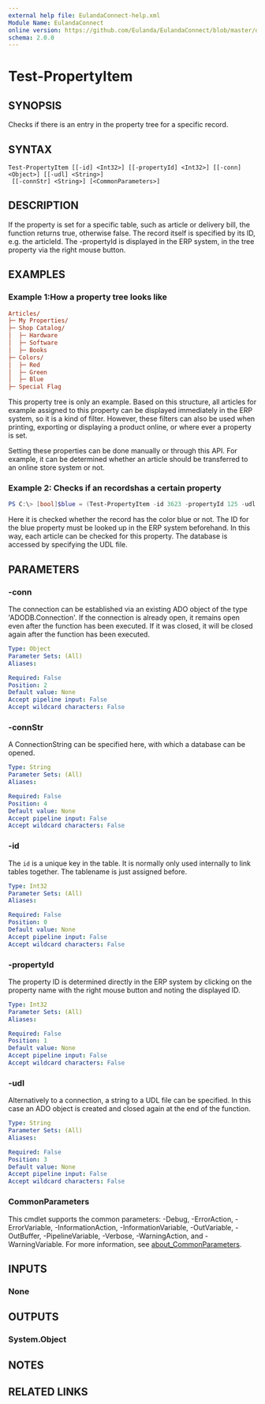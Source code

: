 ```yaml
---
external help file: EulandaConnect-help.xml
Module Name: EulandaConnect
online version: https://github.com/Eulanda/EulandaConnect/blob/master/docs/Test-PropertyItem.md
schema: 2.0.0
---
```


# Test-PropertyItem

## SYNOPSIS
Checks if there is an entry in the property tree for a specific record.

## SYNTAX

```
Test-PropertyItem [[-id] <Int32>] [[-propertyId] <Int32>] [[-conn] <Object>] [[-udl] <String>]
 [[-connStr] <String>] [<CommonParameters>]
```

## DESCRIPTION
If the property is set for a specific table, such as article or delivery bill, the function returns true, otherwise false. The record itself is specified by its ID, e.g. the articleId. The -propertyId is displayed in the ERP system, in the tree property via the right mouse button.

## EXAMPLES

### Example 1:How a property tree looks like
```ini
Articles/
├─ My Properties/
├─ Shop Catalog/
│  ├─ Hardware
│  ├─ Software
│  ├─ Books
├─ Colors/
│  ├─ Red
│  ├─ Green
│  ├─ Blue
├─ Special Flag
```

This property tree is only an example. Based on this structure, all articles for example assigned to this property can be displayed immediately in the ERP system, so it is a kind of filter. However, these filters can also be used when printing, exporting or displaying a product online, or where ever a property is set.

Setting these properties can be done manually or through this API. For example, it can be determined whether an article should be transferred to an online store system or not.

### Example 2: Checks if an recordshas a certain property
```powershell
PS C:\> [bool]$blue = (Test-PropertyItem -id 3623 -propertyId 125 -udl "C:\temp\Eulanda_1 JohnDoe.udl")
```

Here it is checked whether the record has the color blue or not. The ID for the blue property must be looked up in the ERP system beforehand.
In this way, each article can be checked for this property. The database is accessed by specifying the UDL file.

## PARAMETERS

### -conn
The connection can be established via an existing ADO object of the type 'ADODB.Connection'. If the connection is already open, it remains open even after the function has been executed. If it was closed, it will be closed again after the function has been executed.

```yaml
Type: Object
Parameter Sets: (All)
Aliases:

Required: False
Position: 2
Default value: None
Accept pipeline input: False
Accept wildcard characters: False
```

### -connStr
A ConnectionString can be specified here, with which a database can be opened.

```yaml
Type: String
Parameter Sets: (All)
Aliases:

Required: False
Position: 4
Default value: None
Accept pipeline input: False
Accept wildcard characters: False
```

### -id
The `id` is a unique key in the table. It is normally only used internally to link tables together. The tablename is just assigned before.

```yaml
Type: Int32
Parameter Sets: (All)
Aliases:

Required: False
Position: 0
Default value: None
Accept pipeline input: False
Accept wildcard characters: False
```

### -propertyId
The property ID is determined directly in the ERP system by clicking on the property name with the right mouse button and noting the displayed ID.

```yaml
Type: Int32
Parameter Sets: (All)
Aliases:

Required: False
Position: 1
Default value: None
Accept pipeline input: False
Accept wildcard characters: False
```

### -udl
Alternatively to a connection, a string to a UDL file can be specified. In this case an ADO object is created and closed again at the end of the function.

```yaml
Type: String
Parameter Sets: (All)
Aliases:

Required: False
Position: 3
Default value: None
Accept pipeline input: False
Accept wildcard characters: False
```

### CommonParameters
This cmdlet supports the common parameters: -Debug, -ErrorAction, -ErrorVariable, -InformationAction, -InformationVariable, -OutVariable, -OutBuffer, -PipelineVariable, -Verbose, -WarningAction, and -WarningVariable. For more information, see [about_CommonParameters](http://go.microsoft.com/fwlink/?LinkID=113216).

## INPUTS

### None

## OUTPUTS

### System.Object
## NOTES

## RELATED LINKS
